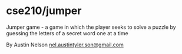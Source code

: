 # cse210/jumper

Jumper game - a game in which the player seeks to solve a puzzle by guessing the letters of a secret word one at a time

By Austin Nelson nel.austintyler.son@gmail.com